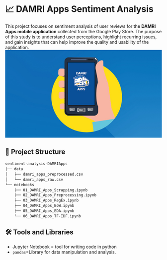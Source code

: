 # 📈 DAMRI Apps Sentiment Analysis
This project focuses on sentiment analysis of user reviews for the **DAMRI Apps mobile application** collected from the Google Play Store. The purpose of this study is to understand user perceptions, highlight recurring issues, and gain insights that can help improve the quality and usability of the application.
<br><img src="images/damri.jpg" width="1280"><br>
## 📂 Project Structure
```bash
sentiment-analysis-DAMRIApps
├── data
│   ├── damri_apps_preprocessed.csv
│   └── damri_apps_raw.csv
└── notebooks
    ├── 01_DAMRI_Apps_Scrapping.ipynb
    ├── 02_DAMRI_Apps_Preprocessing.ipynb
    ├── 03_DAMRI_Apps_RegEx.ipynb
    ├── 04_DAMRI_Apps_BoW.ipynb
    ├── 05_DAMRI_Apps_EDA.ipynb
    └── 06_DAMRI_Apps_TF-IDF.ipynb
```
## 🛠️ Tools and Libraries
- Jupyter Notebook = tool for writing code in python
- ```pandas```=Library for data manipulation and analysis.

